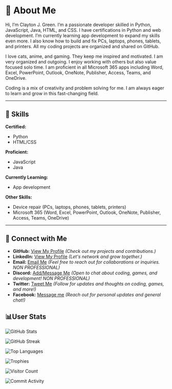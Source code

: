 # 👋 About Me  
Hi, I’m Clayton J. Green. I’m a passionate developer skilled in Python, JavaScript, Java, HTML, and CSS. I have certifications in Python and web development. I’m currently learning app development to expand my skills even more. I also know how to build and fix PCs, laptops, phones, tablets, and printers. All my coding projects are organized and shared on GitHub.

I love cats, anime, and gaming. They keep me inspired and motivated. I am very organized and outgoing. I enjoy working with others but also value focused solo time. I am proficient in all Microsoft 365 apps including Word, Excel, PowerPoint, Outlook, OneNote, Publisher, Access, Teams, and OneDrive.

Coding is a mix of creativity and problem solving for me. I am always eager to learn and grow in this fast-changing field.

---

## 🚀 Skills  

**Certified:**  
- Python  
- HTML/CSS  

**Proficient:**  
- JavaScript  
- Java  

**Currently Learning:**  
- App development  

**Other Skills:**  
- Device repair (PCs, laptops, phones, tablets, printers)  
- Microsoft 365 (Word, Excel, PowerPoint, Outlook, OneNote, Publisher, Access, Teams, OneDrive)  

---

## 🔗 Connect with Me

- **GitHub:** [View My Profile](https://github.com/Cgree791) *(Check out my projects and contributions.)*
- **LinkedIn:** [View My Profile](https://www.linkedin.com/in/clayton-green-256477300) *(Let's network and grow together.)*
- **Email:** [Email Me](https://mail.google.com/mail/?view=cm&fs=1&to=cjwalkscool@gmail.com) *(Feel free to reach out for collaborations or inquiries. NON PROFESSIONAL)*
- **Discord:** [Add/Message Me](https://discord.com/users/595681336816173074) *(Open to chat about coding, games, and development! NON PROFESSIONAL)*
- **Twitter:** [Tweet Me](https://x.com/Cgree791)  *(Follow for updates and thoughts on coding, games, and more!)*
- **Facebook:** [Message me](https://www.facebook.com/Cgree791) *(Reach out for personal updates and general chat!)*

## 📊User Stats

![GitHub Stats](https://github-readme-stats.vercel.app/api?username=Cgree791&show_icons=true&theme=radical) 

![GitHub Streak](https://github-readme-streak-stats.herokuapp.com/?user=Cgree791)

![Top Languages](https://github-readme-stats.vercel.app/api/top-langs/?username=yourusername&layout=compact)

![Trophies](https://github-profile-trophy.vercel.app/?username=yourusername)

![Visitor Count](https://profile-counter.glitch.me/yourusername/count.svg)

![Commit Activity](https://github-readme-activity-graph.vercel.app/graph?username=yourusername&theme=github)

